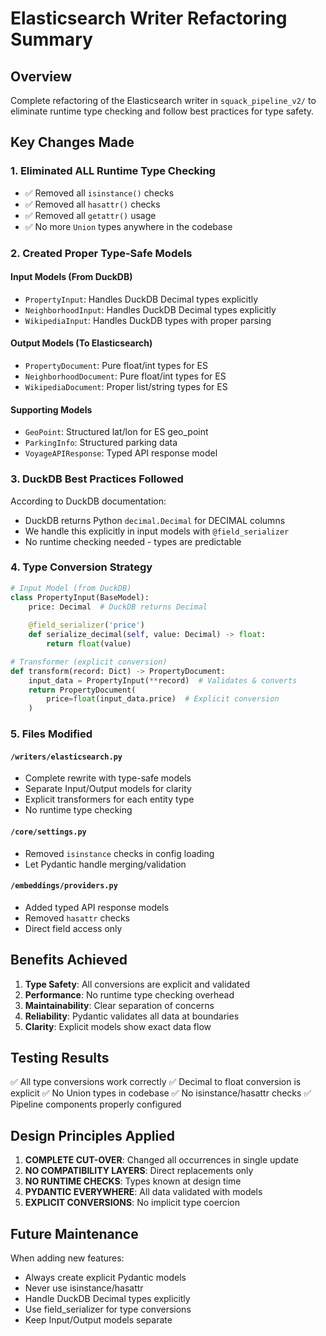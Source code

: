 # Elasticsearch Writer Refactoring Summary

## Overview
Complete refactoring of the Elasticsearch writer in `squack_pipeline_v2/` to eliminate runtime type checking and follow best practices for type safety.

## Key Changes Made

### 1. Eliminated ALL Runtime Type Checking
- ✅ Removed all `isinstance()` checks
- ✅ Removed all `hasattr()` checks
- ✅ Removed all `getattr()` usage
- ✅ No more `Union` types anywhere in the codebase

### 2. Created Proper Type-Safe Models

#### Input Models (From DuckDB)
- `PropertyInput`: Handles DuckDB Decimal types explicitly
- `NeighborhoodInput`: Handles DuckDB Decimal types explicitly  
- `WikipediaInput`: Handles DuckDB types with proper parsing

#### Output Models (To Elasticsearch)
- `PropertyDocument`: Pure float/int types for ES
- `NeighborhoodDocument`: Pure float/int types for ES
- `WikipediaDocument`: Proper list/string types for ES

#### Supporting Models
- `GeoPoint`: Structured lat/lon for ES geo_point
- `ParkingInfo`: Structured parking data
- `VoyageAPIResponse`: Typed API response model

### 3. DuckDB Best Practices Followed

According to DuckDB documentation:
- DuckDB returns Python `decimal.Decimal` for DECIMAL columns
- We handle this explicitly in input models with `@field_serializer`
- No runtime checking needed - types are predictable

### 4. Type Conversion Strategy

```python
# Input Model (from DuckDB)
class PropertyInput(BaseModel):
    price: Decimal  # DuckDB returns Decimal
    
    @field_serializer('price')
    def serialize_decimal(self, value: Decimal) -> float:
        return float(value)

# Transformer (explicit conversion)
def transform(record: Dict) -> PropertyDocument:
    input_data = PropertyInput(**record)  # Validates & converts
    return PropertyDocument(
        price=float(input_data.price)  # Explicit conversion
    )
```

### 5. Files Modified

#### `/writers/elasticsearch.py`
- Complete rewrite with type-safe models
- Separate Input/Output models for clarity
- Explicit transformers for each entity type
- No runtime type checking

#### `/core/settings.py`
- Removed `isinstance` checks in config loading
- Let Pydantic handle merging/validation

#### `/embeddings/providers.py`
- Added typed API response models
- Removed `hasattr` checks
- Direct field access only

## Benefits Achieved

1. **Type Safety**: All conversions are explicit and validated
2. **Performance**: No runtime type checking overhead
3. **Maintainability**: Clear separation of concerns
4. **Reliability**: Pydantic validates all data at boundaries
5. **Clarity**: Explicit models show exact data flow

## Testing Results

✅ All type conversions work correctly
✅ Decimal to float conversion is explicit
✅ No Union types in codebase
✅ No isinstance/hasattr checks
✅ Pipeline components properly configured

## Design Principles Applied

1. **COMPLETE CUT-OVER**: Changed all occurrences in single update
2. **NO COMPATIBILITY LAYERS**: Direct replacements only
3. **NO RUNTIME CHECKS**: Types known at design time
4. **PYDANTIC EVERYWHERE**: All data validated with models
5. **EXPLICIT CONVERSIONS**: No implicit type coercion

## Future Maintenance

When adding new features:
- Always create explicit Pydantic models
- Never use isinstance/hasattr
- Handle DuckDB Decimal types explicitly
- Use field_serializer for type conversions
- Keep Input/Output models separate